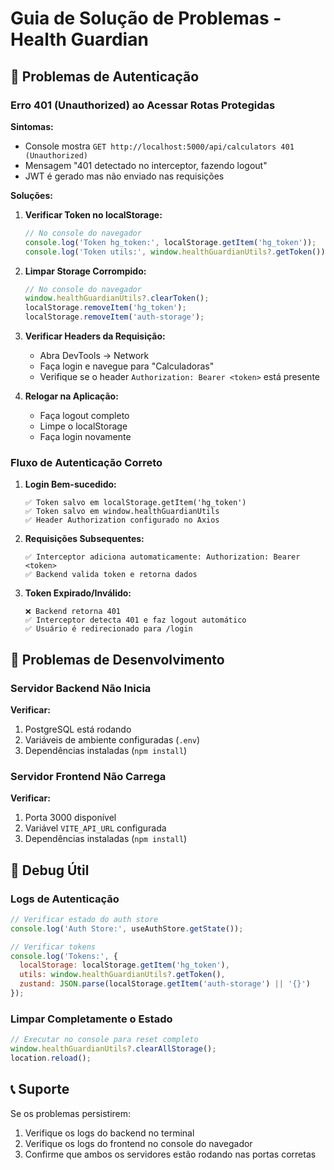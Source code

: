 # Guia de Solução de Problemas - Health Guardian

## 🔐 Problemas de Autenticação

### Erro 401 (Unauthorized) ao Acessar Rotas Protegidas

**Sintomas:**
- Console mostra `GET http://localhost:5000/api/calculators 401 (Unauthorized)`
- Mensagem "401 detectado no interceptor, fazendo logout"
- JWT é gerado mas não enviado nas requisições

**Soluções:**

1. **Verificar Token no localStorage:**
   ```javascript
   // No console do navegador
   console.log('Token hg_token:', localStorage.getItem('hg_token'));
   console.log('Token utils:', window.healthGuardianUtils?.getToken());
   ```

2. **Limpar Storage Corrompido:**
   ```javascript
   // No console do navegador
   window.healthGuardianUtils?.clearToken();
   localStorage.removeItem('hg_token');
   localStorage.removeItem('auth-storage');
   ```

3. **Verificar Headers da Requisição:**
   - Abra DevTools → Network
   - Faça login e navegue para "Calculadoras"
   - Verifique se o header `Authorization: Bearer <token>` está presente

4. **Relogar na Aplicação:**
   - Faça logout completo
   - Limpe o localStorage
   - Faça login novamente

### Fluxo de Autenticação Correto

1. **Login Bem-sucedido:**
   ```
   ✅ Token salvo em localStorage.getItem('hg_token')
   ✅ Token salvo em window.healthGuardianUtils
   ✅ Header Authorization configurado no Axios
   ```

2. **Requisições Subsequentes:**
   ```
   ✅ Interceptor adiciona automaticamente: Authorization: Bearer <token>
   ✅ Backend valida token e retorna dados
   ```

3. **Token Expirado/Inválido:**
   ```
   ❌ Backend retorna 401
   ✅ Interceptor detecta 401 e faz logout automático
   ✅ Usuário é redirecionado para /login
   ```

## 🔧 Problemas de Desenvolvimento

### Servidor Backend Não Inicia

**Verificar:**
1. PostgreSQL está rodando
2. Variáveis de ambiente configuradas (`.env`)
3. Dependências instaladas (`npm install`)

### Servidor Frontend Não Carrega

**Verificar:**
1. Porta 3000 disponível
2. Variável `VITE_API_URL` configurada
3. Dependências instaladas (`npm install`)

## 🐛 Debug Útil

### Logs de Autenticação
```javascript
// Verificar estado do auth store
console.log('Auth Store:', useAuthStore.getState());

// Verificar tokens
console.log('Tokens:', {
  localStorage: localStorage.getItem('hg_token'),
  utils: window.healthGuardianUtils?.getToken(),
  zustand: JSON.parse(localStorage.getItem('auth-storage') || '{}')
});
```

### Limpar Completamente o Estado
```javascript
// Executar no console para reset completo
window.healthGuardianUtils?.clearAllStorage();
location.reload();
```

## 📞 Suporte

Se os problemas persistirem:
1. Verifique os logs do backend no terminal
2. Verifique os logs do frontend no console do navegador
3. Confirme que ambos os servidores estão rodando nas portas corretas